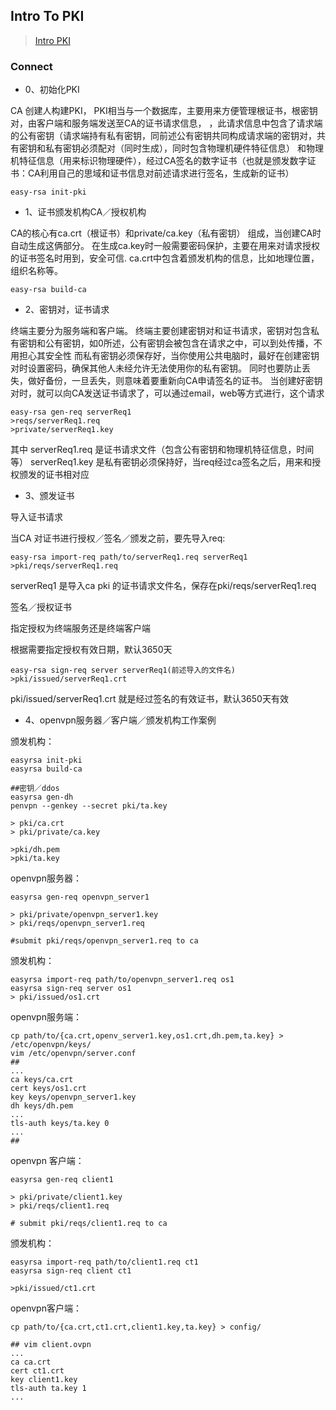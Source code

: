 ## Intro To PKI

> [Intro PKI](https://github.com/QueuingKoala/easyrsa3/blob/master/doc/Intro-To-PKI.md)


### Connect

* 0、初始化PKI

CA 创建人构建PKI， PKI相当与一个数据库，主要用来方便管理根证书，根密钥对，由客户端和服务端发送至CA的证书请求信息，
，此请求信息中包含了请求端的公有密钥（请求端持有私有密钥，同前述公有密钥共同构成请求端的密钥对，共有密钥和私有密钥必须配对（同时生成），同时包含物理机硬件特征信息）
和物理机特征信息（用来标识物理硬件），经过CA签名的数字证书（也就是颁发数字证书：CA利用自己的思域和证书信息对前述请求进行签名，生成新的证书）

```
easy-rsa init-pki
```

* 1、证书颁发机构CA／授权机构

CA的核心有ca.crt（根证书）和private/ca.key（私有密钥） 组成，当创建CA时自动生成这俩部分。
在生成ca.key时一般需要密码保护，主要在用来对请求授权的证书签名时用到，安全可信.
ca.crt中包含着颁发机构的信息，比如地理位置，组织名称等。

```
easy-rsa build-ca
```


* 2、密钥对，证书请求

终端主要分为服务端和客户端。
终端主要创建密钥对和证书请求，密钥对包含私有密钥和公有密钥，如0所述，公有密钥会被包含在请求之中，可以到处传播，不用担心其安全性
而私有密钥必须保存好，当你使用公共电脑时，最好在创建密钥对时设置密码，确保其他人未经允许无法使用你的私有密钥。
同时也要防止丢失，做好备份，一旦丢失，则意味着要重新向CA申请签名的证书。
当创建好密钥对时，就可以向CA发送证书请求了，可以通过email，web等方式进行，这个请求


```
easy-rsa gen-req serverReq1
>reqs/serverReq1.req
>private/serverReq1.key
```

其中 serverReq1.req 是证书请求文件（包含公有密钥和物理机特征信息，时间等）
serverReq1.key 是私有密钥必须保持好，当req经过ca签名之后，用来和授权颁发的证书相对应

* 3、颁发证书

导入证书请求

当CA 对证书进行授权／签名／颁发之前，要先导入req:

```
easy-rsa import-req path/to/serverReq1.req serverReq1
>pki/reqs/serverReq1.req
```

serverReq1 是导入ca pki 的证书请求文件名，保存在pki/reqs/serverReq1.req


签名／授权证书

指定授权为终端服务还是终端客户端

根据需要指定授权有效日期，默认3650天

```
easy-rsa sign-req server serverReq1(前述导入的文件名)
>pki/issued/serverReq1.crt
```
pki/issued/serverReq1.crt 就是经过签名的有效证书，默认3650天有效

* 4、openvpn服务器／客户端／颁发机构工作案例

颁发机构：

```
easyrsa init-pki
easyrsa build-ca

##密钥／ddos
easyrsa gen-dh
penvpn --genkey --secret pki/ta.key

> pki/ca.crt
> pki/private/ca.key

>pki/dh.pem
>pki/ta.key

```

openvpn服务器：

```
easyrsa gen-req openvpn_server1

> pki/private/openvpn_server1.key
> pki/reqs/openvpn_server1.req

#submit pki/reqs/openvpn_server1.req to ca

```

颁发机构：

```
easyrsa import-req path/to/openvpn_server1.req os1
easyrsa sign-req server os1
> pki/issued/os1.crt
````

openvpn服务端：

```
cp path/to/{ca.crt,openv_server1.key,os1.crt,dh.pem,ta.key} > /etc/openvpn/keys/
vim /etc/openvpn/server.conf
##
...
ca keys/ca.crt
cert keys/os1.crt
key keys/openvpn_server1.key
dh keys/dh.pem
...
tls-auth keys/ta.key 0
...
##

```
openvpn 客户端：

```
easyrsa gen-req client1

> pki/private/client1.key
> pki/reqs/client1.req

# submit pki/reqs/client1.req to ca

```

颁发机构：

```
easyrsa import-req path/to/client1.req ct1
easyrsa sign-req client ct1

>pki/issued/ct1.crt
```

openvpn客户端：

```
cp path/to/{ca.crt,ct1.crt,client1.key,ta.key} > config/

## vim client.ovpn
...
ca ca.crt
cert ct1.crt
key client1.key
tls-auth ta.key 1
...

```













